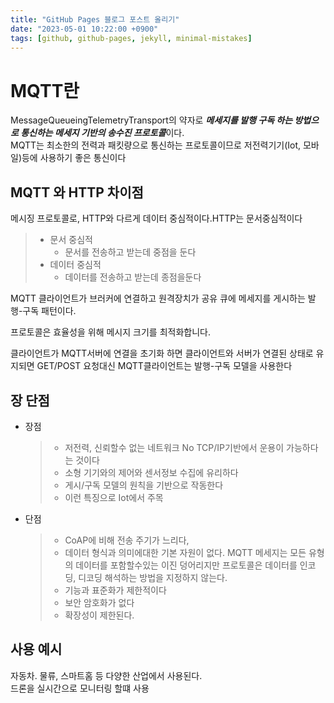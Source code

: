 ```yaml
---
title: "GitHub Pages 블로그 포스트 올리기"
date: "2023-05-01 10:22:00 +0900"
tags: [github, github-pages, jekyll, minimal-mistakes]
---
```

# MQTT란
MessageQueueingTelemetryTransport의 약자로 ***메세지를 발행 구독 하는 방법으로 통신하는 메세지 기반의 송수진 프로토콜***이다.  
MQTT는 최소한의 전력과 패킷량으로 통신하는 프로토콜이므로 저전력기기(Iot, 모바일)등에 사용하기 좋은 통신이다

## MQTT 와 HTTP 차이점
메시징 프로토콜로, HTTP와 다르게 데이터 중심적이다.HTTP는 문서중심적이다  
  >* 문서 중심적
  >     * 문서를 전송하고 받는데 중점을 둔다
  >* 데이터 중심적
  >     * 데이터를 전송하고 받는데 종점을둔다  
    
MQTT 클라이언트가 브러커에 연결하고 원격장치가 공유 큐에 메세지를 게시하는 발행-구독 패턴이다.  

프로토콜은 효율성을 위해 메시지 크기를 최적화합니다.  

클라이언트가 MQTT서버에 연결을 초기화 하면 클라이언트와 서버가 연결된 상태로 유지되면 GET/POST 요청대신 MQTT클라이언트는 발행-구독 모델을 사용한다
## 장 단점
- 장점
  >- 저전력, 신뢰할수 없는 네트워크 No TCP/IP기반에서 운용이 가능하다는 것이다
  >- 소형 기기와의 제어와 센서정보 수집에 유리하다
  >- 게시/구독 모델의 원칙을 기반으로 작동한다
  >- 이런 특징으로 Iot에서 주목
- 단점
    >- CoAP에 비해 전송 주기가 느리다, 
    >- 데이터 형식과 의미에대한 기본 자원이 없다. MQTT 메세지는 모든 유형의 데이터를 포함할수있는 이진 덩어리지만 프로토콜은 데이터를 인코딩, 디코딩 해석하는 방법을 지정하지 않는다.
    >- 기능과 표준화가 제한적이다
    >- 보안 암호화가 없다
    >- 확장성이 제한된다.
## 사용 예시
자동차. 물류, 스마트홈 등 다양한 산업에서 사용된다.  
드론을 실시간으로 모니터링 할떄 사용